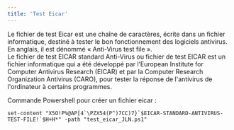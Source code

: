 ```yaml
---
title: 'Test Eicar'
---
```


Le fichier de test Eicar est une chaîne de caractères, écrite dans un fichier informatique, destiné à tester le bon fonctionnement des logiciels antivirus. En anglais, il est dénommé « Anti-Virus test file ».    
Le fichier de test EICAR standard Anti-Virus ou fichier de test EICAR est un fichier informatique qui a été développé par l’European Institute for Computer Antivirus Research (EICAR) et par la Computer Research Organization Antivirus (CARO), pour tester la réponse de l'antivirus de l'ordinateur à certains programmes. 

Commande Powershell pour créer un fichier eicar :
````
set-content "X5O!P%@AP[4`\PZX54(P^)7CC)7}`$EICAR-STANDARD-ANTIVIRUS-TEST-FILE!`$H+H*" -path "test_eicar_JLN.ps1"
````